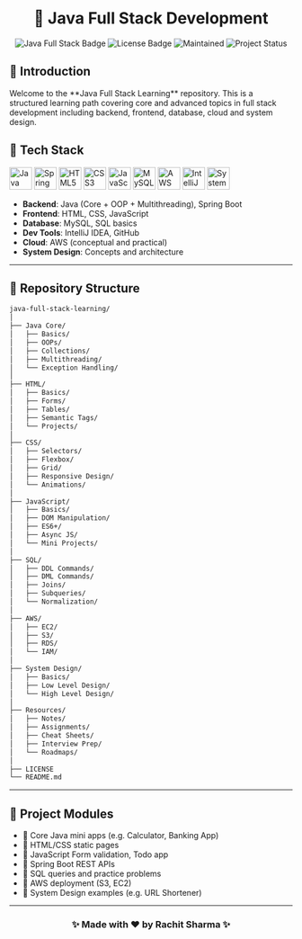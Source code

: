 <h1 align="center">🚀 Java Full Stack Development</h1>

<p align="center">
  <img src="https://img.shields.io/badge/Java-Full%20Stack-blue" alt="Java Full Stack Badge">
  <img src="https://img.shields.io/badge/License-MIT-green.svg" alt="License Badge">
  <img src="https://img.shields.io/badge/Maintained-Yes-brightgreen" alt="Maintained">
  <img src="https://img.shields.io/badge/Status-Active-brightgreen" alt="Project Status">
</p>


<p align="center">
  <h2> 📖 Introduction </h2>
Welcome to the **Java Full Stack Learning** repository. This is a structured learning path covering core and advanced topics in full stack development including backend, frontend, database, cloud and system design.
</p>


<p align="center">
  <h2> 🧰 Tech Stack </h2>
  <img src="https://cdn.jsdelivr.net/gh/devicons/devicon/icons/java/java-original.svg" alt="Java" width="40" height="40"/>
  <img src="https://cdn.jsdelivr.net/gh/devicons/devicon/icons/spring/spring-original.svg" alt="Spring Boot" width="40" height="40"/>
  <img src="https://cdn.jsdelivr.net/gh/devicons/devicon/icons/html5/html5-original.svg" alt="HTML5" width="40" height="40"/>
  <img src="https://cdn.jsdelivr.net/gh/devicons/devicon/icons/css3/css3-original.svg" alt="CSS3" width="40" height="40"/>
  <img src="https://cdn.jsdelivr.net/gh/devicons/devicon/icons/javascript/javascript-original.svg" alt="JavaScript" width="40" height="40"/>
  <img src="https://cdn.jsdelivr.net/gh/devicons/devicon/icons/mysql/mysql-original.svg" alt="MySQL" width="40" height="40"/>
  <img src="https://img.icons8.com/color/48/000000/amazon-web-services.png" alt="AWS" width="40" height="40"/>
  <img src="https://cdn.jsdelivr.net/gh/devicons/devicon/icons/intellij/intellij-original.svg" alt="IntelliJ IDEA" width="40" height="40"/>
  <img src="https://cdn-icons-png.flaticon.com/512/1234/1234609.png" alt="System Design" width="40" height="40"/>
</p>

* **Backend**: Java (Core + OOP + Multithreading), Spring Boot
* **Frontend**: HTML, CSS, JavaScript
* **Database**: MySQL, SQL basics
* **Dev Tools**: IntelliJ IDEA, GitHub
* **Cloud**: AWS (conceptual and practical)
* **System Design**: Concepts and architecture

---

<h2> 📁 Repository Structure </h2>

```bash
java-full-stack-learning/
│
├── Java Core/
│   ├── Basics/
│   ├── OOPs/
│   ├── Collections/
│   ├── Multithreading/
│   └── Exception Handling/
│
├── HTML/
│   ├── Basics/
│   ├── Forms/
│   ├── Tables/
│   ├── Semantic Tags/
│   └── Projects/
│
├── CSS/
│   ├── Selectors/
│   ├── Flexbox/
│   ├── Grid/
│   ├── Responsive Design/
│   └── Animations/
│
├── JavaScript/
│   ├── Basics/
│   ├── DOM Manipulation/
│   ├── ES6+/
│   ├── Async JS/
│   └── Mini Projects/
│
├── SQL/
│   ├── DDL Commands/
│   ├── DML Commands/
│   ├── Joins/
│   ├── Subqueries/
│   └── Normalization/
│
├── AWS/
│   ├── EC2/
│   ├── S3/
│   ├── RDS/
│   └── IAM/
│
├── System Design/
│   ├── Basics/
│   ├── Low Level Design/
│   └── High Level Design/
│
├── Resources/
│   ├── Notes/
│   ├── Assignments/
│   ├── Cheat Sheets/
│   ├── Interview Prep/
│   └── Roadmaps/
│
├── LICENSE
└── README.md
```

---

<h2> 🧪 Project Modules </h2>

* 🔸 Core Java mini apps (e.g. Calculator, Banking App)
* 🔸 HTML/CSS static pages
* 🔸 JavaScript Form validation, Todo app
* 🔸 Spring Boot REST APIs
* 🔸 SQL queries and practice problems
* 🔸 AWS deployment (S3, EC2)
* 🔸 System Design examples (e.g. URL Shortener)

---

<p align="center">
<h3 align="center">✨ Made with ❤️ by Rachit Sharma ✨</h3>
 </p>
